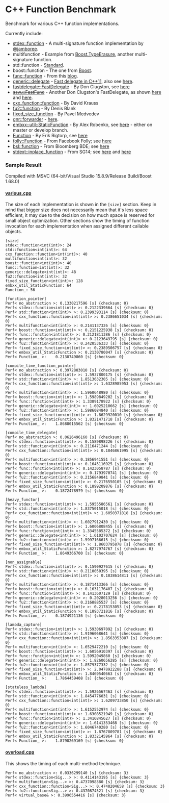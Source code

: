 C++ Function Benchmark
======================

Benchmark for various C++ function implementations.

Currently include:
- [stdex::function](stdex.hpp) - A multi-signature function implementation by [@jamboree](https://github.com/jamboree).
- multifunction - Example from [Boost.TypeErasure](http://www.boost.org/doc/html/boost_typeerasure/examples.html#boost_typeerasure.examples.multifunction), another multi-signature function.
- std::function - [Standard](http://en.cppreference.com/w/cpp/utility/functional/function).
- boost::function - The one from [Boost](http://www.boost.org/doc/libs/1_55_0/doc/html/function.html).
- [func::function](function.h) - From this [blog](http://probablydance.com/2013/01/13/a-faster-implementation-of-stdfunction/).
- [generic::delegate](delegate.hpp) - [Fast delegate in C++11](http://codereview.stackexchange.com/questions/14730/impossibly-fast-delegate-in-c11), also see [here](https://github.com/user1095108/generic).
- [~~fastdelegate::FastDelegate~~](clugston_styled/FastDelegate.h) - By Don Clugston, see [here](https://www.codeproject.com/Articles/7150/Member-Function-Pointers-and-the-Fastest-Possible)
- [~~ssvu::FastFunc~~](clugston_styled/FastFunc.hpp) - Another Don Clugston's FastDelegate, as shown [here](https://gist.github.com/SuperV1234/6462221) and [here](https://groups.google.com/a/isocpp.org/forum/#!topic/std-discussion/QgvHF7YMi3o).
- [cxx_function::function](https://github.com/potswa/cxx_function) - By David Krauss
- [fu2::function](https://github.com/Naios/function2) - By Denis Blank
- [fixed_size_function](https://github.com/pmed/fixed_size_function) - By Pavel Medvedev
- [gnr::forwarder](forwarder.hpp) - [here](https://github.com/user1095108/generic).
- [embxx::util::StaticFunction](embxx/StaticFunction.h) - By Alex Robenko, see [here](https://github.com/arobenko/embxx) - either on master or develop branch.
- [Function](Function-rigtorp.h) - By Erik Rigtorp, see [here](https://github.com/rigtorp/Function)
- [folly::Function](folly/Function.h) - From Facebook Folly; see [here](https://github.com/facebook/folly/blob/master/folly/docs/Function.md)
- [bsl::function](bde/groups/bsl/bslstl/bslstl_function.h) - From Bloomberg BDE; see [here](https://github.com/bloomberg/bde)
- [stdext::inplace_function](inplace_function.h) - From SG14; see [here](https://github.com/WG21-SG14/SG14) and [here](https://github.com/WG21-SG14/SG14/blob/master/Docs/Proposals/NonAllocatingStandardFunction.pdf)

### Sample Result
Compiled with MSVC (64-bit/Visual Studio 15.8.9/Release Build/Boost 1.68.0)

#### [various.cpp](various.cpp)
The size of each implementation is shown in the `[size]` section.
Keep in mind that bigger size does not necessarily mean that it's less space efficient, it may due to the decision on how much space is reserved for small object optimization.
Other sections show the timing of function invocation for each implementation when assigned different callable objects.
```
[size]
stdex::function<int(int)>: 24
std::function<int(int)>: 64
cxx_function::function<int(int)>: 40
multifunction<int(int)>: 32
boost::function<int(int)>: 40
func::function<int(int)>: 32
generic::delegate<int(int)>: 48
fu2::function<int(int)>: 32
fixed_size_function<int(int)>: 128
embxx_util_StaticFunction: 64
Function_: 56

[function_pointer]
Perf< no_abstraction >: 0.1330217596 [s] {checksum: 0}
Perf< stdex::function<int(int)> >: 0.2122339664 [s] {checksum: 0}
Perf< std::function<int(int)> >: 0.2399393114 [s] {checksum: 0}
Perf< cxx_function::function<int(int)> >: 0.2386651034 [s] {checksum: 0}
Perf< multifunction<int(int)> >: 0.2141137326 [s] {checksum: 0}
Perf< boost::function<int(int)> >: 0.2151225938 [s] {checksum: 0}
Perf< func::function<int(int)> >: 0.2121811386 [s] {checksum: 0}
Perf< generic::delegate<int(int)> >: 0.2123649795 [s] {checksum: 0}
Perf< fu2::function<int(int)> >: 0.2420536333 [s] {checksum: 0}
Perf< fixed_size_function<int(int)> >: 0.2389506757 [s] {checksum: 0}
Perf< embxx_util_StaticFunction >: 0.2130780047 [s] {checksum: 0}
Perf< Function_ >:    0.2130749860 [s] {checksum: 0}

[compile_time_function_pointer]
Perf< no_abstraction >: 0.3972803010 [s] {checksum: 0}
Perf< stdex::function<int(int)> >: 1.5937800175 [s] {checksum: 0}
Perf< std::function<int(int)> >: 1.8513632305 [s] {checksum: 0}
Perf< cxx_function::function<int(int)> >: 1.6328985953 [s] {checksum: 0}
Perf< multifunction<int(int)> >: 1.5960648980 [s] {checksum: 0}
Perf< boost::function<int(int)> >: 1.5989849202 [s] {checksum: 0}
Perf< func::function<int(int)> >: 1.3389178922 [s] {checksum: 0}
Perf< generic::delegate<int(int)> >: 1.6025210662 [s] {checksum: 0}
Perf< fu2::function<int(int)> >: 1.5986084840 [s] {checksum: 0}
Perf< fixed_size_function<int(int)> >: 1.8629920010 [s] {checksum: 0}
Perf< embxx_util_StaticFunction >: 1.8321471718 [s] {checksum: 0}
Perf< Function_ >:    1.8688015562 [s] {checksum: 0}

[compile_time_delegate]
Perf< no_abstraction >: 0.0626496160 [s] {checksum: 0}
Perf< stdex::function<int(int)> >: 0.1589898226 [s] {checksum: 0}
Perf< std::function<int(int)> >: 0.2116471244 [s] {checksum: 0}
Perf< cxx_function::function<int(int)> >: 0.1846861995 [s] {checksum: 0}
Perf< multifunction<int(int)> >: 0.1856941551 [s] {checksum: 0}
Perf< boost::function<int(int)> >: 0.1645116925 [s] {checksum: 0}
Perf< func::function<int(int)> >: 0.1423058787 [s] {checksum: 0}
Perf< generic::delegate<int(int)> >: 0.1793970741 [s] {checksum: 0}
Perf< fu2::function<int(int)> >: 0.2156849841 [s] {checksum: 0}
Perf< fixed_size_function<int(int)> >: 0.2176550105 [s] {checksum: 0}
Perf< embxx_util_StaticFunction >: 0.1899209876 [s] {checksum: 0}
Perf< Function_ >:    0.1872478979 [s] {checksum: 0}

[heavy_functor]
Perf< stdex::function<int(int)> >: 1.5955586561 [s] {checksum: 0}
Perf< std::function<int(int)> >: 1.8375015018 [s] {checksum: 0}
Perf< cxx_function::function<int(int)> >: 1.6050371818 [s] {checksum: 0}
Perf< multifunction<int(int)> >: 1.6027912430 [s] {checksum: 0}
Perf< boost::function<int(int)> >: 1.6006808455 [s] {checksum: 0}
Perf< func::function<int(int)> >: 1.3345585372 [s] {checksum: 0}
Perf< generic::delegate<int(int)> >: 1.6102707624 [s] {checksum: 0}
Perf< fu2::function<int(int)> >: 1.5997166615 [s] {checksum: 0}
Perf< fixed_size_function<int(int)> >: 1.8603795878 [s] {checksum: 0}
Perf< embxx_util_StaticFunction >: 1.8277974767 [s] {checksum: 0}
Perf< Function_ >:    1.8649366700 [s] {checksum: 0}

[non_assignable]
Perf< stdex::function<int(int)> >: 0.1590927615 [s] {checksum: 0}
Perf< std::function<int(int)> >: 0.2110050395 [s] {checksum: 0}
Perf< cxx_function::function<int(int)> >: 0.1838614811 [s] {checksum: 0}
Perf< multifunction<int(int)> >: 0.1871413366 [s] {checksum: 0}
Perf< boost::function<int(int)> >: 0.1631176407 [s] {checksum: 0}
Perf< func::function<int(int)> >: 0.1413607129 [s] {checksum: 0}
Perf< generic::delegate<int(int)> >: 0.2028013256 [s] {checksum: 0}
Perf< fu2::function<int(int)> >: 0.2168885537 [s] {checksum: 0}
Perf< fixed_size_function<int(int)> >: 0.2178153053 [s] {checksum: 0}
Perf< embxx_util_StaticFunction >: 0.1893721816 [s] {checksum: 0}
Perf< Function_ >:    0.1874921136 [s] {checksum: 0}

[lambda_capture]
Perf< stdex::function<int(int)> >: 1.5930697092 [s] {checksum: 0}
Perf< std::function<int(int)> >: 1.9196068641 [s] {checksum: 0}
Perf< cxx_function::function<int(int)> >: 1.8563353887 [s] {checksum: 0}
Perf< multifunction<int(int)> >: 1.6529472210 [s] {checksum: 0}
Perf< boost::function<int(int)> >: 1.6056910397 [s] {checksum: 0}
Perf< func::function<int(int)> >: 1.5992049860 [s] {checksum: 0}
Perf< generic::delegate<int(int)> >: 1.8260656285 [s] {checksum: 0}
Perf< fu2::function<int(int)> >: 1.8579377332 [s] {checksum: 0}
Perf< fixed_size_function<int(int)> >: 2.0478922288 [s] {checksum: 0}
Perf< embxx_util_StaticFunction >: 1.8469540663 [s] {checksum: 0}
Perf< Function_ >:    1.7864459408 [s] {checksum: 0}

[stateless_lambda]
Perf< stdex::function<int(int)> >: 1.5926567463 [s] {checksum: 0}
Perf< std::function<int(int)> >: 1.8454776031 [s] {checksum: 0}
Perf< cxx_function::function<int(int)> >: 1.6209733850 [s] {checksum: 0}
Perf< multifunction<int(int)> >: 1.6152552974 [s] {checksum: 0}
Perf< boost::function<int(int)> >: 1.6308521949 [s] {checksum: 0}
Perf< func::function<int(int)> >: 1.3416845627 [s] {checksum: 0}
Perf< generic::delegate<int(int)> >: 1.6141353468 [s] {checksum: 0}
Perf< fu2::function<int(int)> >: 1.6046740280 [s] {checksum: 0}
Perf< fixed_size_function<int(int)> >: 1.8767809781 [s] {checksum: 0}
Perf< embxx_util_StaticFunction >: 1.8332145964 [s] {checksum: 0}
Perf< Function_ >:    1.8790269169 [s] {checksum: 0}
```

#### [overload.cpp](overload.cpp)
This shows the timing of each multi-method technique.
```
Perf< no_abstraction >: 0.0336299140 [s] {checksum: 3}
Perf< stdex::function<Sig...> >: 0.4114143195 [s] {checksum: 3}
Perf< multifunction<Sig...> >: 0.4737098380 [s] {checksum: 3}
Perf< cxx_function::function<Sig...> >: 0.4740204658 [s] {checksum: 3}
Perf< fu2::function<Sig...> >: 0.4370874521 [s] {checksum: 3}
Perf< virtual_base& >: 0.3996554416 [s] {checksum: 3}
```
